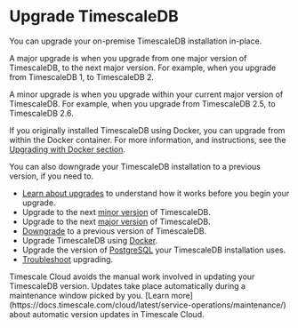 # Upgrade TimescaleDB
You can upgrade your on-premise TimescaleDB installation in-place.

A major upgrade is when you upgrade from one major version of TimescaleDB, to
the next major version. For example, when you upgrade from TimescaleDB&nbsp;1,
to TimescaleDB&nbsp;2.

A minor upgrade is when you upgrade within your current major version of
TimescaleDB. For example, when you upgrade from TimescaleDB&nbsp;2.5, to
TimescaleDB&nbsp;2.6.

If you originally installed TimescaleDB using Docker, you can upgrade from
within the Docker container. For more information, and instructions, see the
[Upgrading with Docker section][upgrade-docker].

You can also downgrade your TimescaleDB installation to a previous version, if
you need to.

*   [Learn about upgrades][about-upgrades] to understand how it works
    before you begin your upgrade.
*   Upgrade to the next [minor version][upgrade-minor] of TimescaleDB.
*   Upgrade to the next [major version][upgrade-major] of TimescaleDB.
*   [Downgrade][downgrade] to a previous version of TimescaleDB.
*   Upgrade TimescaleDB using [Docker][upgrade-docker].
*   Upgrade the version of [PostgreSQL][upgrade-pg] your TimescaleDB
    installation uses.
*   [Troubleshoot][upgrade-tshoot] upgrading.

<highlight type="cloud" header="Upgrade automatically" button="Try Timescale Cloud for free">
Timescale Cloud avoids the manual work involved in updating your TimescaleDB
version. Updates take place automatically during a maintenance window picked by
you.
[Learn more](https://docs.timescale.com/cloud/latest/service-operations/maintenance/)
about automatic version updates in Timescale Cloud.
</highlight>

[about-upgrades]: timescaledb/:currentVersion:/how-to-guides/upgrades/about-upgrades/
[upgrade-minor]: timescaledb/:currentVersion:/how-to-guides/upgrades/minor-upgrade/
[upgrade-major]: timescaledb/:currentVersion:/how-to-guides/upgrades/major-upgrade/
[downgrade]: timescaledb/:currentVersion:/how-to-guides/upgrades/downgrade/
[upgrade-docker]: timescaledb/:currentVersion:/how-to-guides/upgrades/upgrade-docker/
[upgrade-pg]: timescaledb/:currentVersion:/how-to-guides/upgrades/upgrade-pg/
[upgrade-tshoot]: timescaledb/:currentVersion:/how-to-guides/upgrades/troubleshooting/
